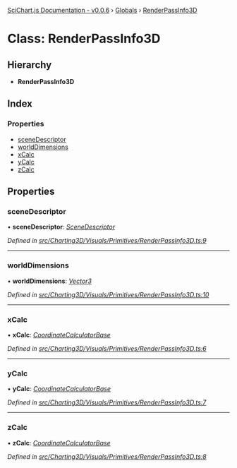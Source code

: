 [SciChart.js Documentation - v0.0.6](../README.md) › [Globals](../globals.md) › [RenderPassInfo3D](renderpassinfo3d.md)

# Class: RenderPassInfo3D

## Hierarchy

* **RenderPassInfo3D**

## Index

### Properties

* [sceneDescriptor](renderpassinfo3d.md#scenedescriptor)
* [worldDimensions](renderpassinfo3d.md#worlddimensions)
* [xCalc](renderpassinfo3d.md#xcalc)
* [yCalc](renderpassinfo3d.md#ycalc)
* [zCalc](renderpassinfo3d.md#zcalc)

## Properties

###  sceneDescriptor

• **sceneDescriptor**: *[SceneDescriptor](scenedescriptor.md)*

*Defined in [src/Charting3D/Visuals/Primitives/RenderPassInfo3D.ts:9](https://github.com/ABTSoftware/SciChart.Dev/blob/272ab7fc7f/Web/src/SciChart/src/Charting3D/Visuals/Primitives/RenderPassInfo3D.ts#L9)*

___

###  worldDimensions

• **worldDimensions**: *[Vector3](vector3.md)*

*Defined in [src/Charting3D/Visuals/Primitives/RenderPassInfo3D.ts:10](https://github.com/ABTSoftware/SciChart.Dev/blob/272ab7fc7f/Web/src/SciChart/src/Charting3D/Visuals/Primitives/RenderPassInfo3D.ts#L10)*

___

###  xCalc

• **xCalc**: *[CoordinateCalculatorBase](coordinatecalculatorbase.md)*

*Defined in [src/Charting3D/Visuals/Primitives/RenderPassInfo3D.ts:6](https://github.com/ABTSoftware/SciChart.Dev/blob/272ab7fc7f/Web/src/SciChart/src/Charting3D/Visuals/Primitives/RenderPassInfo3D.ts#L6)*

___

###  yCalc

• **yCalc**: *[CoordinateCalculatorBase](coordinatecalculatorbase.md)*

*Defined in [src/Charting3D/Visuals/Primitives/RenderPassInfo3D.ts:7](https://github.com/ABTSoftware/SciChart.Dev/blob/272ab7fc7f/Web/src/SciChart/src/Charting3D/Visuals/Primitives/RenderPassInfo3D.ts#L7)*

___

###  zCalc

• **zCalc**: *[CoordinateCalculatorBase](coordinatecalculatorbase.md)*

*Defined in [src/Charting3D/Visuals/Primitives/RenderPassInfo3D.ts:8](https://github.com/ABTSoftware/SciChart.Dev/blob/272ab7fc7f/Web/src/SciChart/src/Charting3D/Visuals/Primitives/RenderPassInfo3D.ts#L8)*
